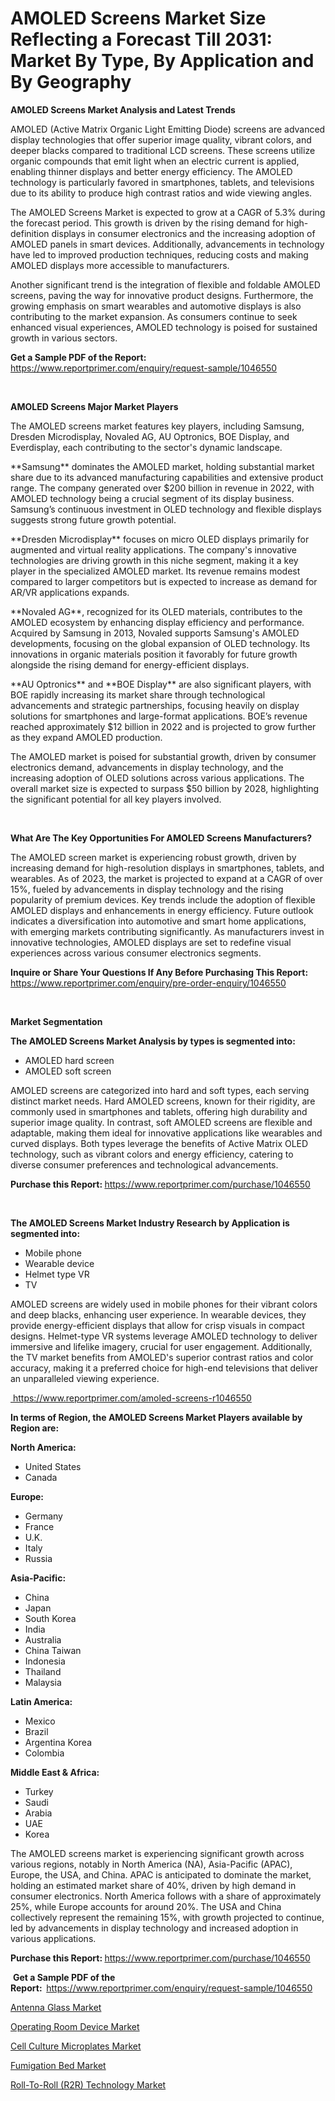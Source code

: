<p><h1>AMOLED Screens Market Size Reflecting a Forecast Till 2031: Market By Type, By Application and By Geography</h1></p><p><strong>AMOLED Screens Market Analysis and Latest Trends</strong></p>
<p><p>AMOLED (Active Matrix Organic Light Emitting Diode) screens are advanced display technologies that offer superior image quality, vibrant colors, and deeper blacks compared to traditional LCD screens. These screens utilize organic compounds that emit light when an electric current is applied, enabling thinner displays and better energy efficiency. The AMOLED technology is particularly favored in smartphones, tablets, and televisions due to its ability to produce high contrast ratios and wide viewing angles.</p><p>The AMOLED Screens Market is expected to grow at a CAGR of 5.3% during the forecast period. This growth is driven by the rising demand for high-definition displays in consumer electronics and the increasing adoption of AMOLED panels in smart devices. Additionally, advancements in technology have led to improved production techniques, reducing costs and making AMOLED displays more accessible to manufacturers. </p><p>Another significant trend is the integration of flexible and foldable AMOLED screens, paving the way for innovative product designs. Furthermore, the growing emphasis on smart wearables and automotive displays is also contributing to the market expansion. As consumers continue to seek enhanced visual experiences, AMOLED technology is poised for sustained growth in various sectors.</p></p>
<p><strong>Get a Sample PDF of the Report:&nbsp;</strong> <a href="https://www.reportprimer.com/enquiry/request-sample/1046550">https://www.reportprimer.com/enquiry/request-sample/1046550</a></p>
<p>&nbsp;</p>
<p><strong>AMOLED Screens Major Market Players</strong></p>
<p><p>The AMOLED screens market features key players, including Samsung, Dresden Microdisplay, Novaled AG, AU Optronics, BOE Display, and Everdisplay, each contributing to the sector's dynamic landscape.</p><p>**Samsung** dominates the AMOLED market, holding substantial market share due to its advanced manufacturing capabilities and extensive product range. The company generated over $200 billion in revenue in 2022, with AMOLED technology being a crucial segment of its display business. Samsung’s continuous investment in OLED technology and flexible displays suggests strong future growth potential.</p><p>**Dresden Microdisplay** focuses on micro OLED displays primarily for augmented and virtual reality applications. The company's innovative technologies are driving growth in this niche segment, making it a key player in the specialized AMOLED market. Its revenue remains modest compared to larger competitors but is expected to increase as demand for AR/VR applications expands.</p><p>**Novaled AG**, recognized for its OLED materials, contributes to the AMOLED ecosystem by enhancing display efficiency and performance. Acquired by Samsung in 2013, Novaled supports Samsung's AMOLED developments, focusing on the global expansion of OLED technology. Its innovations in organic materials position it favorably for future growth alongside the rising demand for energy-efficient displays.</p><p>**AU Optronics** and **BOE Display** are also significant players, with BOE rapidly increasing its market share through technological advancements and strategic partnerships, focusing heavily on display solutions for smartphones and large-format applications. BOE’s revenue reached approximately $12 billion in 2022 and is projected to grow further as they expand AMOLED production.</p><p>The AMOLED market is poised for substantial growth, driven by consumer electronics demand, advancements in display technology, and the increasing adoption of OLED solutions across various applications. The overall market size is expected to surpass $50 billion by 2028, highlighting the significant potential for all key players involved.</p></p>
<p>&nbsp;</p>
<p><strong>What Are The Key Opportunities For AMOLED Screens Manufacturers?</strong></p>
<p><p>The AMOLED screen market is experiencing robust growth, driven by increasing demand for high-resolution displays in smartphones, tablets, and wearables. As of 2023, the market is projected to expand at a CAGR of over 15%, fueled by advancements in display technology and the rising popularity of premium devices. Key trends include the adoption of flexible AMOLED displays and enhancements in energy efficiency. Future outlook indicates a diversification into automotive and smart home applications, with emerging markets contributing significantly. As manufacturers invest in innovative technologies, AMOLED displays are set to redefine visual experiences across various consumer electronics segments.</p></p>
<p><strong>Inquire or Share Your Questions If Any Before Purchasing This Report:</strong> <a href="https://www.reportprimer.com/enquiry/pre-order-enquiry/1046550">https://www.reportprimer.com/enquiry/pre-order-enquiry/1046550</a></p>
<p>&nbsp;</p>
<p><strong>Market Segmentation</strong></p>
<p><strong>The AMOLED Screens Market Analysis by types is segmented into:</strong></p>
<p><ul><li>AMOLED hard screen</li><li>AMOLED soft screen</li></ul></p>
<p><p>AMOLED screens are categorized into hard and soft types, each serving distinct market needs. Hard AMOLED screens, known for their rigidity, are commonly used in smartphones and tablets, offering high durability and superior image quality. In contrast, soft AMOLED screens are flexible and adaptable, making them ideal for innovative applications like wearables and curved displays. Both types leverage the benefits of Active Matrix OLED technology, such as vibrant colors and energy efficiency, catering to diverse consumer preferences and technological advancements.</p></p>
<p><strong>Purchase this Report:&nbsp;</strong><a href="https://www.reportprimer.com/purchase/1046550">https://www.reportprimer.com/purchase/1046550</a></p>
<p>&nbsp;</p>
<p><strong>The AMOLED Screens Market Industry Research by Application is segmented into:</strong></p>
<p><ul><li>Mobile phone</li><li>Wearable device</li><li>Helmet type VR</li><li>TV</li></ul></p>
<p><p>AMOLED screens are widely used in mobile phones for their vibrant colors and deep blacks, enhancing user experience. In wearable devices, they provide energy-efficient displays that allow for crisp visuals in compact designs. Helmet-type VR systems leverage AMOLED technology to deliver immersive and lifelike imagery, crucial for user engagement. Additionally, the TV market benefits from AMOLED's superior contrast ratios and color accuracy, making it a preferred choice for high-end televisions that deliver an unparalleled viewing experience.</p></p>
<p><a href="https://www.reportprimer.com/amoled-screens-r1046550">&nbsp;https://www.reportprimer.com/amoled-screens-r1046550</a></p>
<p><strong>In terms of Region, the AMOLED Screens Market Players available by Region are:</strong></p>
<p>
    <p> <strong> North America: </strong>
        <ul>
            <li>United States</li>
            <li>Canada</li>
        </ul>
        </p> 
    <p> <strong> Europe: </strong>
        <ul>
            <li>Germany</li>
            <li>France</li>
            <li>U.K.</li>
            <li>Italy</li>
            <li>Russia</li>
        </ul>
        </p> 
    <p> <strong> Asia-Pacific: </strong>
        <ul>
            <li>China</li>
            <li>Japan</li>
            <li>South Korea</li>
            <li>India</li>
            <li>Australia</li>
            <li>China Taiwan</li>
            <li>Indonesia</li>
            <li>Thailand</li>
            <li>Malaysia</li>
        </ul>
        </p> 
    <p> <strong> Latin America: </strong>
        <ul>
            <li>Mexico</li>
            <li>Brazil</li>
            <li>Argentina Korea</li>
            <li>Colombia</li>
        </ul>
        </p> 
    <p> <strong> Middle East & Africa: </strong>
        <ul>
            <li>Turkey</li>
            <li>Saudi</li>
            <li>Arabia</li>
            <li>UAE</li>
            <li>Korea</li>
        </ul>
    </p>
    </p>
<p><p>The AMOLED screens market is experiencing significant growth across various regions, notably in North America (NA), Asia-Pacific (APAC), Europe, the USA, and China. APAC is anticipated to dominate the market, holding an estimated market share of 40%, driven by high demand in consumer electronics. North America follows with a share of approximately 25%, while Europe accounts for around 20%. The USA and China collectively represent the remaining 15%, with growth projected to continue, led by advancements in display technology and increased adoption in various applications.</p></p>
<p><strong>Purchase this Report: </strong><a href="https://www.reportprimer.com/purchase/1046550">https://www.reportprimer.com/purchase/1046550</a></p>
<p>&nbsp;<strong>Get a Sample PDF of the Report:&nbsp;&nbsp;</strong><a href="https://www.reportprimer.com/enquiry/request-sample/1046550">https://www.reportprimer.com/enquiry/request-sample/1046550</a></p>
<p><strong></strong></p>
<p><p><a href="https://issuu.com/reportprime-2/docs/antenna-glass-market-size-2030.pptx_49a0ca20dc2486">Antenna Glass Market</a></p><p><a href="https://www.linkedin.com/pulse/operating-room-device-market-insights-products-regional-analysis-vkmme">Operating Room Device Market</a></p><p><a href="https://www.linkedin.com/pulse/cell-culture-microplates-market-size-growing-cagr-13-report-flhfc">Cell Culture Microplates Market</a></p><p><a href="https://issuu.com/reportprime-2/docs/fumigation-bed-market-size-2030.ppt_119064d08e5985">Fumigation Bed Market</a></p><p><a href="https://medium.com/@mckinleyroach43/an-in-depth-analysis-of-the-global-roll-to-roll-r2r-technology-market-scope-and-its-rapid-growing-c4915beef21e">Roll-To-Roll (R2R) Technology Market</a></p></p>